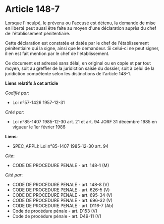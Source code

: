 # Article 148-7

Lorsque l'inculpé, le prévenu ou l'accusé est détenu, la demande de mise en liberté peut aussi être faite au moyen d'une
déclaration auprès du chef de l'établissement pénitentiaire.

Cette déclaration est constatée et datée par le chef de l'établissement pénitentiaire qui la signe, ainsi que le demandeur.
Si celui-ci ne peut signer, il en est fait mention par le chef de l'établissement.

Ce document est adressé sans délai, en original ou en copie et par tout moyen, soit au greffier de la juridiction saisie du
dossier, soit à celui de la juridiction compétente selon les distinctions de l'article 148-1.

**Liens relatifs à cet article**

_Codifié par_:

  - Loi n°57-1426 1957-12-31

_Créé par_:

  - Loi n°85-1407 1985-12-30 art. 21 et art. 94 JORF 31 décembre 1985 en vigueur le 1er février 1986

**Liens**:

  - SPEC_APPLI: Loi n°85-1407 1985-12-30 art. 94

_Cite_:

  - CODE DE PROCEDURE PENALE - art. 148-1 (M)

_Cité par_:

  - CODE DE PROCEDURE PENALE - art. 148-8 (V)
  - CODE DE PROCEDURE PENALE - art. 626-5 (V)
  - CODE DE PROCEDURE PENALE - art. 695-34 (V)
  - CODE DE PROCEDURE PENALE - art. 696-32 (V)
  - CODE DE PROCEDURE PENALE - art. D116-7 (Ab)
  - Code de procédure pénale - art. D153 (V)
  - Code de procédure pénale - art. D49-11 (V)
